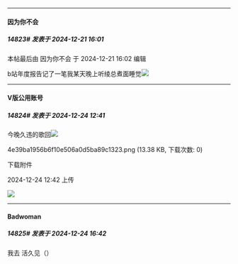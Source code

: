 ﻿
*****

####  因为你不会  
##### 14823#       发表于 2024-12-21 16:01

 本帖最后由 因为你不会 于 2024-12-21 16:02 编辑 

b站年度报告记了一笔我某天晚上听绫总煮面睡觉<img src="https://static.saraba1st.com/image/smiley/face2017/068.png" referrerpolicy="no-referrer">


*****

####  V版公用账号  
##### 14824#       发表于 2024-12-24 12:41

今晚久违的歌回<img src="https://static.saraba1st.com/image/smiley/face2017/072.png" referrerpolicy="no-referrer">

4e39ba1956b6f10e506a0d5ba89c1323.png
(13.38 KB, 下载次数: 0)

下载附件

2024-12-24 12:42 上传

<img src="https://img.saraba1st.com/forum/202412/24/124228l9zzknss78aa9z52.png" referrerpolicy="no-referrer">


*****

####  Badwoman  
##### 14825#       发表于 2024-12-24 16:42

我去 活久见（）

